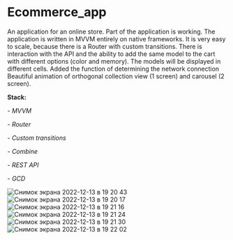 # Ecommerce_app

An application for an online store. Part of the application is working. The application is written in MVVM entirely on native frameworks. It is very easy to scale, because there is a Router with custom transitions. There is interaction with the API and the ability to add the same model to the cart with different options (color and memory). The models will be displayed in different cells. Added the function of determining the network connection Beautiful animation of orthogonal collection view (1 screen) and carousel (2 screen).

**Stack:**

*- MVVM*

*- Router*

*- Custom transitions*

*- Combine*

*- REST API*

*- GCD*


![Снимок экрана 2022-12-13 в 19 20 43](https://user-images.githubusercontent.com/72195521/208053978-ca447266-0857-4a2e-81c4-4d4784a02205.png)
![Снимок экрана 2022-12-13 в 19 20 17](https://user-images.githubusercontent.com/72195521/208054258-c3b3b1b5-300e-478e-bf84-24154e18f552.png)
![Снимок экрана 2022-12-13 в 19 21 16](https://user-images.githubusercontent.com/72195521/208054298-c5ccc425-7804-485a-8ef5-fb025a9cabb6.png)
![Снимок экрана 2022-12-13 в 19 21 24](https://user-images.githubusercontent.com/72195521/208054351-775cf271-31aa-4ca0-ad4e-3a6413e15af9.png)
![Снимок экрана 2022-12-13 в 19 21 30](https://user-images.githubusercontent.com/72195521/208054378-29509be4-bf19-4ba9-a0b0-3de9f29e6089.png)
![Снимок экрана 2022-12-13 в 19 22 02](https://user-images.githubusercontent.com/72195521/208054402-55e90139-26f3-401e-82ed-e42c5e5db8e1.png)
